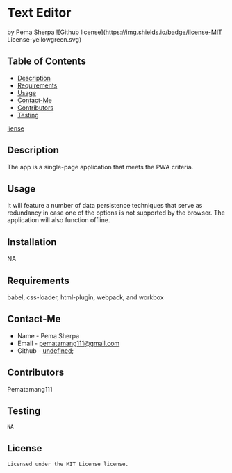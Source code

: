 # Text Editor
  by Pema Sherpa
  ![Github license](https://img.shields.io/badge/license-MIT License-yellowgreen.svg)
  ## Table of Contents
  * [Description](#description)
  * [Requirements](#requirements)
  * [Usage](#usage)
  * [Contact-Me](#contact-me)
  * [Contributors](#contributors)
  * [Testing](#testing)
  
 [liense](#license)

  ## Description
  The app is a single-page application that meets the PWA criteria. 
  ## Usage
  It will feature a number of data persistence techniques that serve as redundancy in case one of the options is not supported by the browser. The application will also function offline.
  ## Installation
  NA
  ## Requirements
  babel, css-loader, html-plugin, webpack, and workbox
  ## Contact-Me
  * Name - Pema Sherpa
  * Email - pematamang111@gmail.com
  * Github - [undefined](https://github.com/undefined);
  ## Contributors
  Pematamang111
  ## Testing
  ```
  NA
  ```
  ## License
    Licensed under the MIT License license.
